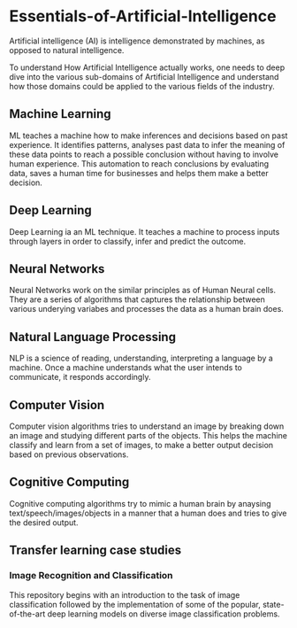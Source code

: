 # Essentials-of-Artificial-Intelligence
Artificial intelligence (AI) is intelligence demonstrated by machines, as opposed to natural intelligence.

To understand How Artificial Intelligence actually works, one needs to deep dive into the various sub-domains of Artificial Intelligence and understand how those domains could be applied to the various fields of the industry.

## Machine Learning 
ML teaches a machine how to make inferences and decisions based on past experience. It identifies patterns, analyses past data to infer the meaning of these data points to reach a possible conclusion without having to involve human experience. This automation to reach conclusions by evaluating data, saves a human time for businesses and helps them make a better decision.

## Deep Learning 
Deep Learning ia an ML technique. It teaches a machine to process inputs through layers in order to classify, infer and predict the outcome.

## Neural Networks 
Neural Networks work on the similar principles as of Human Neural cells. They are a series of algorithms that captures the relationship between various underying variabes and processes the data as a human brain does.

## Natural Language Processing
NLP is a science of reading, understanding, interpreting a language by a machine. Once a machine understands what the user intends to communicate, it responds accordingly.

## Computer Vision
Computer vision algorithms tries to understand an image by breaking down an image and studying different parts of the objects. This helps the machine classify and learn from a set of images, to make a better output decision based on previous observations.

## Cognitive Computing 
Cognitive computing algorithms try to mimic a human brain by anaysing text/speech/images/objects in a manner that a human does and tries to give the desired output.

## Transfer learning case studies
### Image Recognition and Classification
This repository begins with an introduction to the task of image classification followed by the implementation of some of the popular, state-of-the-art deep learning models on diverse image classification problems.
